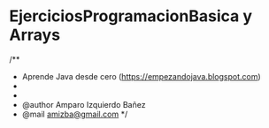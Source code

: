 # EjerciciosProgramacionBasica y Arrays
/**
* Aprende Java desde cero (https://empezandojava.blogspot.com)
*
*
* @author Amparo Izquierdo Bañez
* @mail amizba@gmail.com
*/
